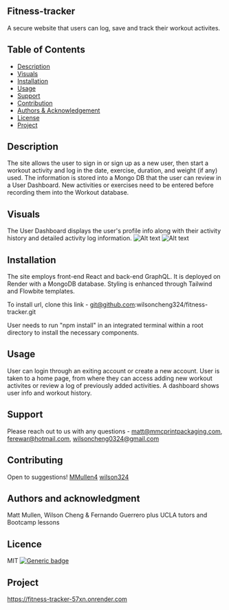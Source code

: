 ## Fitness-tracker
A secure website that users can log, save and track their workout activites.   

## Table of Contents
  - [Description](#project-description)
  - [Visuals](#visuals)
  - [Installation](#installation)
  - [Usage](#usage)
  - [Support](#support)
  - [Contribution](#contribution)
  - [Authors & Acknowledgement](#authors-and-acknowledgment)
  - [License](#license)
  - [Project](#project-status)


## Description
The site allows the user to sign in or sign up as a new user, then start a workout activity and log in the date, exercise, duration, and weight (if any) used.  The information is stored into a Mongo DB that the user can review in a User Dashboard.  New activities or exercises need to be entered before recording them into the Workout database.  

## Visuals
The User Dashboard displays the user's profile info along with their activity history and detailed activity log information. 
![Alt text](<./assets/Screenshot 2024-04-10 at 11.25.48 AM.png>)
![Alt text](<./assets/Screenshot 2024-04-10 at 12.20.41 PM.png>)


## Installation
The site employs front-end React and back-end GraphQL.  It is deployed on Render with a MongoDB database.  Styling is enhanced through Tailwind and Flowbite templates.

To install url, clone this link -
git@github.com:wilsoncheng324/fitness-tracker.git

User needs to run "npm install" in an integrated terminal within a root directory to install the necessary components.  

## Usage
User can login through an exiting account or create a new account.  User is taken to a home page, from where they can access adding new workout activites or review a log of previously added activities.  A dashboard shows user info and workout history.  

## Support
Please reach out to us with any questions - 
matt@mmcprintpackaging.com,
ferewar@hotmail.com,
wilsoncheng0324@gmail.com


## Contributing
Open to suggestions!
[MMullen4](https://github.com/MMullen4)
[wilson324](https://github.com/wilsoncheng324)


## Authors and acknowledgment
Matt Mullen, Wilson Cheng & Fernando Guerrero
plus UCLA tutors and Bootcamp lessons


## Licence
MIT
  [![Generic badge](https://img.shields.io/badge/License-MIT-green.svg)](https://choosealicense.com/licenses/mit/.)


## Project
https://fitness-tracker-57xn.onrender.com
